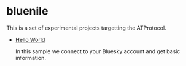 # bluenile

This is a set of experimental projects targetting the ATProtocol.

* [Hello World](hello-world)
  
  In this sample we connect to your Bluesky account and get basic information.